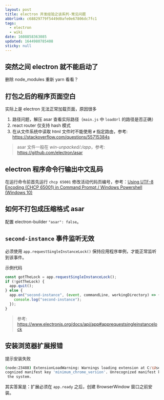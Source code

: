 ```yaml
---
layout: post
title: electron 开发经验之谈系列-常见问题
abbrlink: c68829779f5449d0afe0e67806dc7fc1
tags:
  - electron
  - wiki
date: 1608858363085
updated: 1644980785408
sticky: null
---
```


## 突然之间 electron 就不能启动了

删除 node_modules 重新 yarn 看看？

## 打包之后的程序页面空白

实际上是 electron 无法正常加载页面，原因很多

1.  路径问题，解压 asar 查看实际路径（`main.js` 中 `loadUrl` 的路径是否正确）
1.  react router 仅支持 hash 模式
1.  在从文件系统中读取 html 文件时不能使用 `#` 指定路由，参考: <https://stackoverflow.com/questions/55715384s>

> asar 文件一般在 _win-unpacked/:/app_，参考: <https://github.com/electron/asar>

## electron 程序命令行输出中文乱码

在运行命令前首先运行 `chcp 65001` 修改活动代码页编号，参考：[Using UTF-8 Encoding (CHCP 65001) in Command Prompt / Windows Powershell (Windows 10)](https://stackoverflow.com/questions/57131654)

## 如何不打包成压缩格式 asar

配置 electron-builder `"asar": false`。

## `second-instance` 事件监听无效

必须使用 `app.requestSingleInstanceLock()` 保持应用程序单例，才能正常监听到该事件。

示例代码

```ts
const gotTheLock = app.requestSingleInstanceLock();
if (!gotTheLock) {
  app.quit();
} else {
  app.on("second-instance", (event, commandLine, workingDirectory) => {
    console.log("second-instance");
  });
}
```

> 参考: <https://www.electronjs.org/docs/api/app#apprequestsingleinstancelock>

## 安装浏览器扩展报错

提示安装失败

```sh
(node:23488) ExtensionLoadWarning: Warnings loading extension at C:\Users\rxliuli\AppData\Roaming\Electron\extensions\fmkadmapgofadopljbjfkapdkoienihi: Unrecognized manifest key 'browser_action'. Unre
cognized manifest key 'minimum_chrome_version'. Unrecognized manifest key 'update_url'. Cannot load extension with file or directory name _metadata. Filenames starting with "_" are reserved for use by
 the system.
```

其实答案是：扩展必须在 `app.ready` 之后，创建 BrowserWindow 窗口之前安装。
